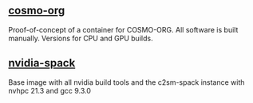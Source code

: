 ## [cosmo-org](cosmo-org)
Proof-of-concept of a container for COSMO-ORG. All software is built manually.
Versions for CPU and GPU builds.

## [nvidia-spack](nvidia-spack)
Base image with all nvidia build tools and the c2sm-spack instance with nvhpc 21.3 and gcc 9.3.0
